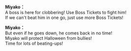 # 

  
**Miyako：**  
A boss is here for clobbering! Use Boss Tickets to fight him!  
If we can't beat him in one go, just use more Boss Tickets!  
  
**Miyako：**  
But even if he goes down, he comes back in no time!  
Miyako will protect Halloween from bullies!  
Time for lots of beating-ups!  

